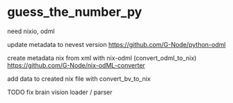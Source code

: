 # guess_the_number_py

need nixio, odml

update metadata to nevest version https://github.com/G-Node/python-odml 

create metadata nix from xml with nix-odml (convert_odml_to_nix) https://github.com/G-Node/nix-odML-converter 

add data to created nix file with convert_bv_to_nix

TODO fix brain vision loader / parser